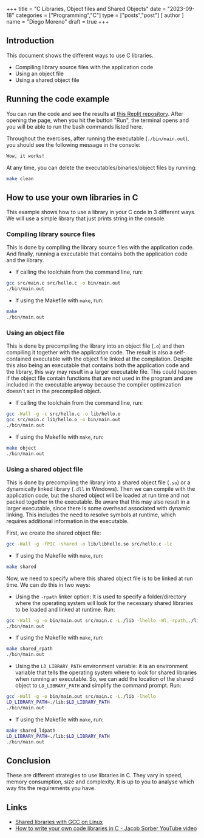 +++
title = "C Libraries, Object files and Shared Objects"
date = "2023-09-18"
categories = ["Programming","C"]
type = ["posts","post"]
[ author ]
  name = "Diego Moreno"
draft = true
+++

## Introduction

This document shows the different ways to use C libraries.
- Compiling library source files with the application code
- Using an object file
- Using a shared object file


## Running the code example

You can run the code and see the results at [this Replit repository](https://replit.com/@diegommoreno/C-Libraries-Object-files-Shared-Objects). After opening the page, when you hit the button "Run", the terminal opens and you will be able to run the bash commands listed here.

Throughout the exercises, after running the executable (`./bin/main.out`), you should see the following message in the console:
```bash
Wow, it works!
```

At any time, you can delete the executables/binaries/object files by running:
```bash
make clean
```


## How to use your own libraries in C
This example shows how to use a library in your C code in 3 different ways. We will use a simple library that just prints string in the console.

### Compiling library source files
This is done by compiling the library source files with the application code. And finally, running a executable that contains both the application code and the library.
- If calling the toolchain from the command line, run:
```bash
gcc src/main.c src/hello.c -o bin/main.out
./bin/main.out
```
- If using the Makefile with `make`, run:
```bash
make
./bin/main.out
```

### Using an object file
This is done by precompiling the library into an object file (`.o`) and then compiling it together with the application code. The result is also a self-contained executable with the object file linked at the compilation. Despite this also being an executable that contains both the application code and the library, this way may result in a larger executable file. This could happen if the object file contain functions that are not used in the program and are included in the executable anyway because the compiler optimization doesn't act in the precompiled object.
- If calling the toolchain from the command line, run:
```bash
gcc -Wall -g -c src/hello.c -o lib/hello.o
gcc src/main.c lib/hello.o -o bin/main.out
./bin/main.out
```
- If using the Makefile with `make`, run:
```bash
make object
./bin/main.out
```

### Using a shared object file
This is done by precompiling the library into a shared object file (`.so`) or a dynamically linked library (`.dll` in Windows). Then we can compile with the application code, but the shared object will be loaded at run time and not packed together in the executable. Be aware that this may also result in a larger executable, since there is some overhead associated with dynamic linking. This includes the need to resolve symbols at runtime, which requires additional information in the executable.

First, we create the shared object file:
```bash
gcc -Wall -g -fPIC -shared -o lib/libhello.so src/hello.c -lc
```
- If using the Makefile with `make`, run:
```bash
make shared
```

Now, we need to specify where this shared object file is to be linked at run time. We can do this in two ways:

- Using the `-rpath` linker option: It is used to specify a folder/directory where the operating system will look for the necessary shared libraries to be loaded and linked at runtime. Run:
```bash
gcc -Wall -g -o bin/main.out src/main.c -L./lib -lhello -Wl,-rpath,./lib
./bin/main.out
```
- If using the Makefile with `make`, run:
```bash
make shared_rpath
./bin/main.out
```

- Using the `LD_LIBRARY_PATH` environment variable: it is an environment variable that tells the operating system where to look for shared libraries when running an executable. So, we can add the location of the shared object to `LD_LIBRARY_PATH` and simplify the command prompt. Run:
```bash
gcc -Wall -g -o bin/main.out src/main.c -L./lib -lhello
LD_LIBRARY_PATH=./lib:$LD_LIBRARY_PATH
./bin/main.out
```
- If using the Makefile with `make`, run:
```bash
make shared_ldpath
LD_LIBRARY_PATH=./lib:$LD_LIBRARY_PATH
./bin/main.out
```


## Conclusion
These are different strategies to use libraries in C. They vary in speed, memory consumption, size and complexity. It is up to you to analyse which way fits the requirements you have.


## Links
- [Shared libraries with GCC on Linux](https://www.cprogramming.com/tutorial/shared-libraries-linux-gcc.html)
- [How to write your own code libraries in C - Jacob Sorber YouTube video](https://youtu.be/JbHmin2Wtmc)
